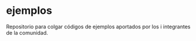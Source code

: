 # ejemplos
Repositorio para colgar códigos de ejemplos aportados por los i integrantes de la comunidad.
